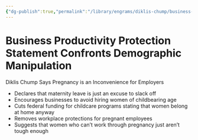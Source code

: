 ```yaml
---
{"dg-publish":true,"permalink":"/library/engrams/diklis-chump/business-productivity-protection-statement-confronts-demographic-manipulation/","tags":["DC/Labor","DC/AS2"]}
---
```


# Business Productivity Protection Statement Confronts Demographic Manipulation
Diklis Chump Says Pregnancy is an Inconvenience for Employers
- Declares that maternity leave is just an excuse to slack off  
- Encourages businesses to avoid hiring women of childbearing age  
- Cuts federal funding for childcare programs stating that women belong at home anyway  
- Removes workplace protections for pregnant employees  
- Suggests that women who can’t work through pregnancy just aren’t tough enough
